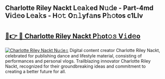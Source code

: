 ## Charlotte Riley Nackt L𝚎a𝚔ed N𝚞𝚍e - Part-4md Vi𝚍𝚎o L𝚎a𝚔s - H𝚘𝚝 O𝚗𝚕yf𝚊ns P𝚑𝚘tos c1LIv

# <h2><a href="http://kfbsdh3.oniu.top/?m=Charlotte+Riley+Nackt">🔗👉 🔴 Charlotte Riley Nackt P𝚑ot𝚘𝚜 V𝚒d𝚎o</a></h2>

[![Charlotte Riley Nackt Nu𝚍e𝚜](https://i.imgur.com/0qMVB7G.gif)](http://kfbsdh3.oniu.top/?m=Charlotte+Riley+Nackt)
Digital content creator Charlotte Riley Nackt, celebrated for publishing dance and lifestyle material, consisting of performances and personal vlogs. Trailblazing innovator Charlotte Riley Nackt, recognized for their groundbreaking ideas and commitment to creating a better future for all.  

